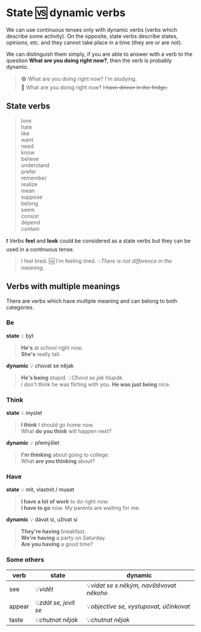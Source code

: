 # State 🆚 dynamic verbs

We can use continuous tenses only with dynamic verbs (verbs which describe some activity). On the opposite, state verbs
describe states, opinions, etc. and they cannot take place in a time (they are or are not).

We can distinguish them simply, if you are able to answer with a verb to the question **What are you doing right now?**,
then the verb is probably dynamic.

> 🟢 What are you doing right now? I'm studying. <br/>
> 🔴 What are you doing right now? ~~I have dinner in the fridge.~~ <br/>

## State verbs

> love <br/>
> hate <br/>
> like <br/>
> want <br/>
> need <br/>
> know <br/>
> believe <br/>
> understand <br/>
> prefer <br/>
> remember <br/>
> realize <br/>
> mean <br/>
> suppose <br/>
> belong <br/>
> seem <br/>
> consist <br/>
> depend <br/>
> contain <br/>

❗ Verbs **feel** and **look** could be considered as a state verbs but they can be used in a continuous tense.

> I feel tired. 🆚 I'm feeling tired. 💡*There is not difference in the meaning.* <br/>

## Verbs with multiple meanings

There are verbs which have multiple meaning and can belong to both categories.

### Be

**state** 💡 být

> **He's** at school right now. <br/>
> **She's** really tall. <br/>

**dynamic** 💡 chovat se nějak

> **He's being** stupid. 💡*Chová se jak hlupák.* <br/>
> I don't think he was flirting with you. **He was just being** nice. <br/>

### Think

**state** 💡 myslet

> **I think** I should go home now. <br/>
> What **do you think** will happen next? <br/>

**dynamic** 💡 přemýšlet

> **I'm thinking** about going to college. <br/>
> What **are you thinking** about? <br/>

### Have

**state** 💡 mít, vlastnit / muset

> **I have a lot of work** to do right now. <br/>
> **I have to go** now. My parents are waiting for me. <br/>

**dynamic** 💡 dávat si, užívat si

> **They're having** breakfast. <br/>
> **We're having** a party on Saturday. <br/>
> **Are you having** a good time? <br/>

### Some others

| verb   | state                 | dynamic                                  |
|--------|-----------------------|------------------------------------------|
| see    | 💡*vidět*             | 💡*vídat se s někým, navštěvovat někoho* |
| appear | 💡*zdát se, jevit se* | 💡*objective se, vystupovat, účinkovat*  |
| taste  | 💡*chutnat nějak*     | 💡*chutnat nějak*                        |

